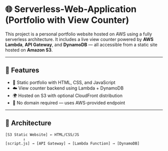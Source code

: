 # 🌐 Serverless-Web-Application (Portfolio with View Counter)

This project is a personal portfolio website hosted on AWS using a fully serverless architecture. It includes a live view counter powered by **AWS Lambda**, **API Gateway**, and **DynamoDB** — all accessible from a static site hosted on **Amazon S3**.

---

## 🚀 Features

- 🎨 Static portfolio with HTML, CSS, and JavaScript
- ☁️ View counter backend using Lambda + DynamoDB
- 🌍 Hosted on S3 with optional CloudFront distribution
- 🔐 No domain required — uses AWS-provided endpoint

---

## 🧱 Architecture

```plaintext
[S3 Static Website] ← HTML/CSS/JS
        ↓
[script.js] → [API Gateway] → [Lambda Function] → [DynamoDB]
